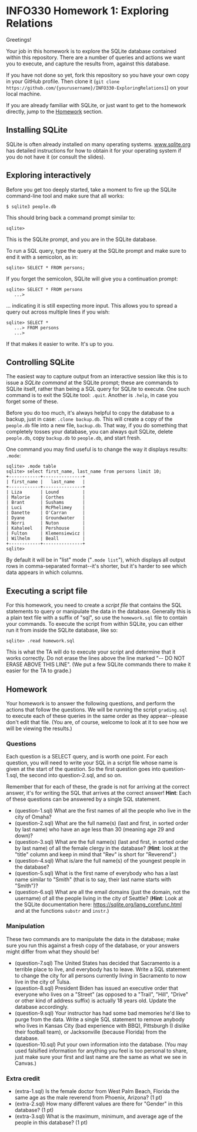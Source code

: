 # INFO330 Homework 1: Exploring Relations
Greetings!

Your job in this homework is to explore the SQLite database contained within this repository. There are a number of queries and actions we want you to execute, and capture the results from, against this database.

If you have not done so yet, fork this repository so you have your own copy in your GitHub profile. Then clone it (`git clone https://github.com/{yourusername}/INFO330-ExploringRelations1`) on your local machine.

If you are already familiar with SQLite, or just want to get to the homework directly, jump to the [Homework](#homework) section.

## Installing SQLite
SQLite is often already installed on many operating systems. www.sqlite.org has detailed instructions for how to obtain it for your operating system if you do not have it (or consult the slides).

## Exploring interactively
Before you get too deeply started, take a moment to fire up the SQLite command-line tool and make sure that all works:

```
$ sqlite3 people.db
```

This should bring back a command prompt similar to:

```
sqlite> 
```

This is the SQLite prompt, and you are in the SQLite database.

To run a SQL query, type the query at the SQLite prompt and make sure to end it with a semicolon, as in:

```
sqlite> SELECT * FROM persons;
```

If you forget the semicolon, SQLite will give you a continuation prompt:

```
sqlite> SELECT * FROM persons
   ...> 
```

... indicating it is still expecting more input. This allows you to spread a query out across multiple lines if you wish:

```
sqlite> SELECT * 
   ...> FROM persons
   ...>
```

If that makes it easier to write. It's up to you.

## Controlling SQLite
The easiest way to capture output from an interactive session like this is to issue a *SQLite command* at the SQLite prompt; these are commands to SQLite itself, rather than being a SQL query for SQLite to execute. One such command is to exit the SQLite tool: `.quit`. Another is `.help`, in case you forget some of these.

Before you do too much, it's always helpful to copy the database to a backup, just in case: `.clone backup.db`. This will create a copy of the `people.db` file into a new file, `backup.db`. That way, if you do something that completely tosses your database, you can always quit SQLite, delete `people.db`, copy `backup.db` to `people.db`, and start fresh. 

One command you may find useful is to change the way it displays results: `.mode`:

```
sqlite> .mode table
sqlite> select first_name, last_name from persons limit 10;
+------------+---------------+
| first_name |   last_name   |
+------------+---------------+
| Liza       | Lound         |
| Malorie    | Corthes       |
| Brant      | Sushams       |
| Luci       | McPhelimey    |
| Danette    | O'Carran      |
| Dyane      | Groundwater   |
| Norri      | Nuton         |
| Kahaleel   | Pershouse     |
| Fulton     | Klemensiewicz |
| Wilhelm    | Beall         |
+------------+---------------+
sqlite> 
```

By default it will be in "list" mode ("`.mode list`"), which displays all output rows in comma-separated format--it's shorter, but it's harder to see which data appears in which columns.

## Executing a script file
For this homework, you need to create a *script file* that contains the SQL statements to query or manipulate the data in the database. Generally this is a plain text file with a suffix of "sql", so use the `homework.sql` file to contain your commands. To execute the script from within SQLite, you can either run it from inside the SQLite database, like so:

```
sqlite> .read homework.sql
```

This is what the TA will do to execute your script and determine that it works correctly. Do not erase the lines above the line marked "-- DO NOT ERASE ABOVE THIS LINE". (We put a few SQLite commands there to make it easier for the TA to grade.)

## Homework
Your homework is to answer the following questions, and perform the actions that follow the questions. We will be running the script `grading.sql` to execute each of these queries in the same order as they appear--please don't edit that file. (You are, of course, welcome to look at it to see how we will be viewing the results.)

### Questions
Each question is a SELECT query, and is worth one point. For each question, you will need to write your SQL in a script file whose name is given at the start of the question. So the first question goes into question-1.sql, the second into question-2.sql, and so on.

Remember that for each of these, the grade is not for arriving at the correct answer, it's for writing the SQL that arrives at the correct answer! **Hint**: Each of these questions can be answered by a single SQL statement.

* (question-1.sql) What are the first names of all the people who live in the city of Omaha?
* (question-2.sql) What are the full name(s) (last and first, in sorted order by last name) who have an age less than 30 (meaning age 29 and down)?
* (question-3.sql) What are the full name(s) (last and first, in sorted order by last name) of all the female clergy in the database? (**Hint**: look at the "title" column and keep in mind that "Rev" is short for "Reverend".)
* (question-4.sql) What is/are the full name(s) of the youngest people in the database?
* (question-5.sql) What is the first name of everybody who has a last name similar to "Smith" (that is to say, their last name starts with "Smith")?
* (question-6.sql) What are all the email domains (just the domain, not the username) of all the people living in the city of Seattle? (**Hint**: Look at the SQLite documentation here: https://sqlite.org/lang_corefunc.html and at the functions `substr` and `instr`.)

### Manipulation
These two commands are to manipulate the data in the database; make sure you run this against a fresh copy of the database, or your answers might differ from what they should be!

* (question-7.sql) The United States has decided that Sacramento is a terrible place to live, and everybody has to leave. Write a SQL statement to change the city for all persons currently living in Sacramento to now live in the city of Tulsa.
* (question-8.sql) President Biden has issued an executive order that everyone who lives on a "Street" (as opposed to a "Trail", "Hill", "Drive" or other kind of address suffix) is actually 18 years old. Update the database accordingly.
* (question-9.sql) Your instructor has had some bad memories he'd like to purge from the data. Write a single SQL statement to remove anybody who lives in Kansas City (bad experience with BBQ), Pittsburgh (I dislike their football team), or Jacksonville (because Florida) from the database.
* (question-10.sql) Put your own information into the database. (You may used falsified information for anything you feel is too personal to share, just make sure your first and last name are the same as what we see in Canvas.)

### Extra credit

* (extra-1.sql) Is the female doctor from West Palm Beach, Florida the same age as the male reverend from Phoenix, Arizona? (1 pt)
* (extra-2.sql) How many different values are there for "Gender" in this database? (1 pt)
* (extra-3.sql) What is the maximum, minimum, and average age of the people in this database? (1 pt)